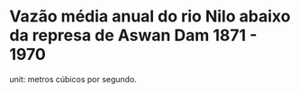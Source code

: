 # Vazão média anual do rio Nilo abaixo da represa de Aswan Dam 1871 - 1970

unit: metros cúbicos por segundo.
